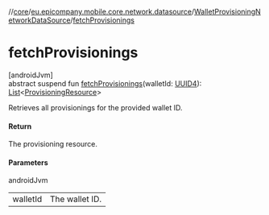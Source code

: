 //[core](../../../index.md)/[eu.epicompany.mobile.core.network.datasource](../index.md)/[WalletProvisioningNetworkDataSource](index.md)/[fetchProvisionings](fetch-provisionings.md)

# fetchProvisionings

[androidJvm]\
abstract suspend fun [fetchProvisionings](fetch-provisionings.md)(walletId: [UUID4](../../eu.epicompany.mobile.core.datatypes/index.md#545543244%2FClasslikes%2F-1060529556)): [List](https://kotlinlang.org/api/latest/jvm/stdlib/kotlin.collections/-list/index.html)&lt;[ProvisioningResource](../../eu.epicompany.mobile.core.network.model.provisioning/-provisioning-resource/index.md)&gt;

Retrieves all provisionings for the provided wallet ID.

#### Return

The provisioning resource.

#### Parameters

androidJvm

| | |
|---|---|
| walletId | The wallet ID. |
